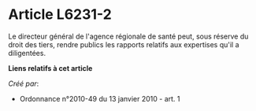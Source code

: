 # Article L6231-2

Le directeur général de l'agence régionale de santé peut, sous réserve du droit des tiers, rendre publics les rapports
relatifs aux expertises qu'il a diligentées.

**Liens relatifs à cet article**

_Créé par_:

  - Ordonnance n°2010-49 du 13 janvier 2010 - art. 1
